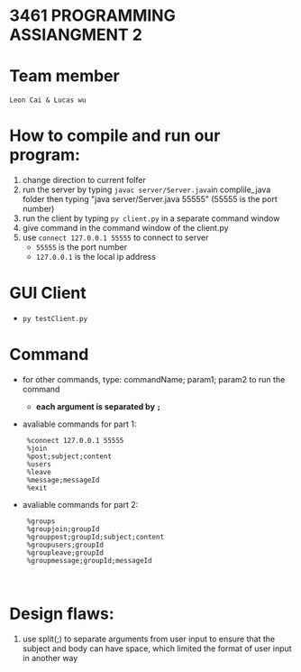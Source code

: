 # 3461 PROGRAMMING ASSIANGMENT 2

# Team member 

```
Leon Cai & Lucas wu
```

# How to compile and run our program:

1. change direction to current folfer
2. run the server by typing `javac server/Server.java`in complile_java folder then typing "java server/Server.java 55555" (55555 is the port number)
4. run the client by typing `py client.py` in a separate command window
5. give command in the command window of the client.py
6. use `connect 127.0.0.1 55555` to connect to server 
   - `55555` is the port number
   - `127.0.0.1` is the local ip address
# GUI Client
- `py testClient.py`
# Command   
- for other commands, type: commandName; param1; param2 to run the command

  -   **each argument is separated by `;`**

- avaliable commands for part 1:
  ```
   %connect 127.0.0.1 55555
   %join
   %post;subject;content
   %users
   %leave
   %message;messageId
   %exit
  ```
- avaliable commands for part 2:
  ```
   %groups
   %groupjoin;groupId
   %grouppost;groupId;subject;content
   %groupusers;groupId
   %groupleave;groupId
   %groupmessage;groupId;messageId
  ```
  
  <br/>

# Design flaws:

1. use split(;) to separate arguments from user input to ensure that the subject and body can have space,
 which limited the format of user input in another way
